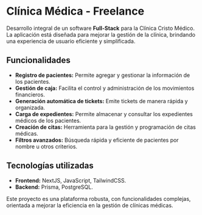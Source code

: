 # Clínica Médica - Freelance

Desarrollo integral de un software **Full-Stack** para la Clínica Cristo Médico. La aplicación está diseñada para mejorar la gestión de la clínica, brindando una experiencia de usuario eficiente y simplificada.

## Funcionalidades
- **Registro de pacientes:** Permite agregar y gestionar la información de los pacientes.
- **Gestión de caja:** Facilita el control y administración de los movimientos financieros.
- **Generación automática de tickets:** Emite tickets de manera rápida y organizada.
- **Carga de expedientes:** Permite almacenar y consultar los expedientes médicos de los pacientes.
- **Creación de citas:** Herramienta para la gestión y programación de citas médicas.
- **Filtros avanzados:** Búsqueda rápida y eficiente de pacientes por nombre u otros criterios.

## Tecnologías utilizadas
- **Frontend:** NextJS, JavaScript, TailwindCSS.
- **Backend:** Prisma, PostgreSQL.

Este proyecto es una plataforma robusta, con funcionalidades complejas, orientada a mejorar la eficiencia en la gestión de clínicas médicas.
